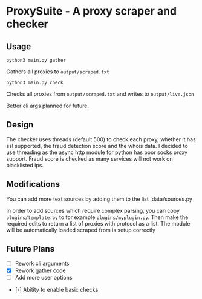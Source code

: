 ProxySuite - A proxy scraper and checker
========================================

Usage
-----

`python3 main.py gather`

Gathers all proxies to `output/scraped.txt`

`python3 main.py check`

Checks all proxies from `output/scraped.txt` and writes to `output/live.json`


Better cli args planned for future.

Design
------

The checker uses threads (default 500) to check each proxy, whether it has ssl supported, the fraud detection score and the whois data. I decided to use  threading as the async http module for python has poor socks proxy support. Fraud score is checked as many services will not work on blacklisted ips.

Modifications
-------------

You can add more text sources by adding them to the list `data/sources.py

In order to add sources which require complex parsing, you can copy `plugins/template.py` to for example `plugins/myplugin.py`. Then make the required edits to return a list of proxies with protocol as a list. The module will be automatically loaded scraped from is setup correctly

Future Plans
------------

- [ ] Rework cli arguments
- [X] Rework gather code
- [ ] Add more user options
- [-] Abitity to enable basic checks
